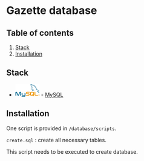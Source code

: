 # Gazette database

## Table of contents

1. [Stack](#stack)
2. [Installation](#installation)

## Stack

* ![mysql-logo](../../Misc/mysql.png "MySQL Logo") - [MySQL](https://www.mysql.com/)

## Installation

One script is provided in `/database/scripts`.

`create.sql` : create all necessary tables.

This script needs to be executed to create database.
